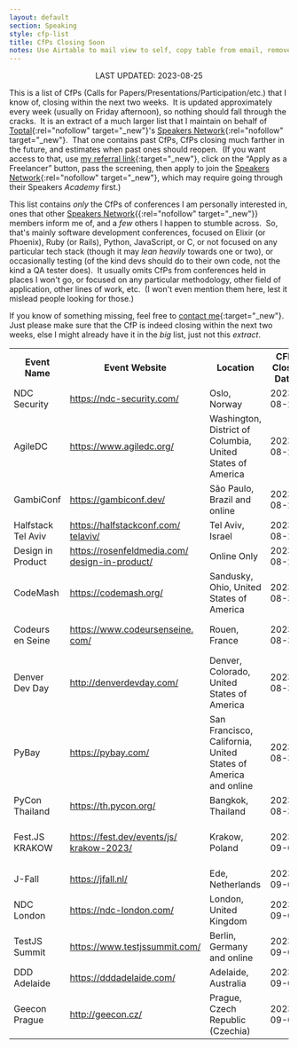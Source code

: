 ```yaml
---
layout: default
section: Speaking
style: cfp-list
title: CfPs Closing Soon
notes: Use Airtable to mail view to self, copy table from email, remove styling, and update date.
---
```


<center>LAST UPDATED: 2023-08-25</center>

This is a list of CfPs
(Calls for Papers/Presentations/Participation/etc.)
that I know of,
closing within the next two weeks.&nbsp;
It is updated approximately every week
(usually on Friday afternoon),
so nothing should fall through the cracks.&nbsp;
It is an extract of a much larger list
that I maintain on behalf of
[Toptal](https://www.toptal.com/#accept-only-candid-coders){:rel="nofollow" target="_new"}'s
[Speakers Network](https://www.toptal.com/community/speakers){:rel="nofollow" target="_new"}.&nbsp;
That one contains past CfPs,
CfPs closing much farther in the future,
and estimates when past ones should reopen.&nbsp;
(If you want access to that, use
[my referral link](https://www.toptal.com/#accept-only-candid-coders){:target="_new"},
click on the “Apply as a Freelancer” button,
pass the screening,
then apply to join the 
[Speakers Network](https://www.toptal.com/community/speakers){:rel="nofollow" target="_new"},
which may require going through their Speakers _Academy_ first.)

This list contains _only_
the CfPs of conferences I am personally interested in,
ones that other
[Speakers Network](https://www.toptal.com/community/speakers){{:rel="nofollow" target="_new"}} members inform me of,
and a _few_ others I happen to stumble across.&nbsp;
So, that's mainly software development conferences,
focused on Elixir (or Phoenix), Ruby (or Rails), Python, JavaScript, or C,
or not focused on any particular tech stack
(though it may _lean heavily_ towards one or two),
or occasionally testing
(of the kind devs should do to their own code,
not the kind a QA tester does).&nbsp;
It usually omits CfPs from conferences
held in places I won't go,
or focused on any particular
methodology, other field of application, other lines of work, etc.&nbsp;
(I won't even mention them here,
lest it mislead people looking for those.)

If you know of something missing, feel free to
[contact me](/contact){:target="_new"}.&nbsp;
Just please make sure that
the CfP is indeed closing within the next two weeks,
else I might already have it in the _big_ list, just not this _extract_.

<table>
<tbody>
<tr>
<th>Event Name</th>
<th>Event Website</th>
<th>Location</th>
<th>CFP Close Date</th>
<th>Estimated?</th>
<th>Event Date</th>
<th>CFP Link</th>
</tr>
<tr>
<td>
<div>NDC Security</div>
</td>
<td>
<div>
<a href="https://ndc-security.com/" target="_blank">https://ndc-security.com/</a>
</div>
</td>
<td>
<div>Oslo, Norway</div>
</td>
<td>
<div>2023-08-25</div>
</td>
<td>
</td>
<td>
<div>2024-01-10</div>
</td>
<td>
<div>
<a href="https://sessionize.com/ndc-security-2024/" target="_blank">https://sessionize.com/ndc-<wbr>security-2024/</a>
</div>
</td>
</tr>
<tr>
<td>
<div>AgileDC</div>
</td>
<td>
<div>
<a href="https://www.agiledc.org/" target="_blank">https://www.agiledc.org/</a>
</div>
</td>
<td>
<div>Washington, District of Columbia, United States of America</div>
</td>
<td>
<div>2023-08-27</div>
</td>
<td>
</td>
<td>
<div>2023-10-23</div>
</td>
<td>
<div>
<a href="https://www.agiledc.org/speaker" target="_blank">https://www.agiledc.org/<wbr>speaker</a>
</div>
</td>
</tr>
<tr>
<td>
<div>GambiConf</div>
</td>
<td>
<div>
<a href="https://gambiconf.dev/" target="_blank">https://gambiconf.dev/</a>
</div>
</td>
<td>
<div>São Paulo, Brazil and online</div>
</td>
<td>
<div>2023-08-27</div>
</td>
<td>
</td>
<td>
<div>2023-11-25</div>
</td>
<td>
<div>
<a href="https://gambiconf.dev/cfp" target="_blank">https://gambiconf.dev/cfp</a>
</div>
</td>
</tr>
<tr>
<td>
<div>Halfstack Tel Aviv</div>
</td>
<td>
<div>
<a href="https://halfstackconf.com/telaviv/" target="_blank">https://halfstackconf.com/<wbr>telaviv/</a>
</div>
</td>
<td>
<div>Tel Aviv, Israel</div>
</td>
<td>
<div>2023-08-28</div>
</td>
<td>
</td>
<td>
<div>2023-11-28</div>
</td>
<td>
<div>
<a href="https://halfstackconf.com/cfp/" target="_blank">https://halfstackconf.com/cfp/</a>
</div>
</td>
</tr>
<tr>
<td>
<div>Design in Product</div>
</td>
<td>
<div>
<a href="https://rosenfeldmedia.com/design-in-product/" target="_blank">https://rosenfeldmedia.com/<wbr>design-in-product/</a>
</div>
</td>
<td>
<div>Online Only</div>
</td>
<td>
<div>2023-08-29</div>
</td>
<td>
</td>
<td>
<div>2023-11-29</div>
</td>
<td>
<div>
<a href="https://rosenfeldmedia.wufoo.com/forms/s18k2zd11dpbnrk/" target="_blank">https://rosenfeldmedia.wufoo.<wbr>com/forms/s18k2zd11dpbnrk/</a>
</div>
</td>
</tr>
<tr>
<td>
<div>CodeMash</div>
</td>
<td>
<div>
<a href="https://codemash.org/" target="_blank">https://codemash.org/</a>
</div>
</td>
<td>
<div>Sandusky, Ohio, United States of America</div>
</td>
<td>
<div>2023-08-31</div>
</td>
<td>
</td>
<td>
<div>2024-01-11</div>
</td>
<td>
<div>
<a href="https://www.codemash.org/call-speakers/" target="_blank">https://www.codemash.org/call-<wbr>speakers/</a>
</div>
</td>
</tr>
<tr>
<td>
<div>Codeurs en Seine</div>
</td>
<td>
<div>
<a href="https://www.codeursenseine.com/" target="_blank">https://www.codeursenseine.<wbr>com/</a>
</div>
</td>
<td>
<div>Rouen, France</div>
</td>
<td>
<div>2023-08-31</div>
</td>
<td>
</td>
<td>
<div>2023-10-26</div>
</td>
<td>
<div>
<a href="https://conference-hall.io/public/event/77LWxBRFiJ13EdvlEE8X" target="_blank">https://conference-hall.io/<wbr>public/event/<wbr>77LWxBRFiJ13EdvlEE8X</a>
</div>
</td>
</tr>
<tr>
<td>
<div>Denver Dev Day</div>
</td>
<td>
<div>
<a href="http://denverdevday.com/" target="_blank">http://denverdevday.com/</a>
</div>
</td>
<td>
<div>Denver, Colorado, United States of America</div>
</td>
<td>
<div>2023-08-31</div>
</td>
<td>
</td>
<td>
<div>2023-10-27</div>
</td>
<td>
<div>
<a href="https://sessionize.com/denver-dev-day-october-2023" target="_blank">https://sessionize.com/denver-<wbr>dev-day-october-2023</a>
</div>
</td>
</tr>
<tr>
<td>
<div>PyBay</div>
</td>
<td>
<div>
<a href="https://pybay.com/" target="_blank">https://pybay.com/</a>
</div>
</td>
<td>
<div>San Francisco, California, United States of America and online</div>
</td>
<td>
<div>2023-08-31</div>
</td>
<td>
</td>
<td>
<div>2023-10-08</div>
</td>
<td>
<div>
<a href="https://sessionize.com/pybay2023-food-truck-edition/" target="_blank">https://sessionize.com/<wbr>pybay2023-food-truck-edition/</a>
</div>
</td>
</tr>
<tr>
<td>
<div>PyCon Thailand</div>
</td>
<td>
<div>
<a href="https://th.pycon.org/" target="_blank">https://th.pycon.org/</a>
</div>
</td>
<td>
<div>Bangkok, Thailand</div>
</td>
<td>
<div>2023-08-31</div>
</td>
<td>
</td>
<td>
<div>2023-12-15</div>
</td>
<td>
<div>
<a href="https://www.papercall.io/pyconth2023" target="_blank">https://www.papercall.io/<wbr>pyconth2023</a>
</div>
</td>
</tr>
<tr>
<td>
<div>Fest.JS KRAKOW</div>
</td>
<td>
<div>
<a href="https://fest.dev/events/js/krakow-2023/" target="_blank">https://fest.dev/events/js/<wbr>krakow-2023/</a>
</div>
</td>
<td>
<div>Krakow, Poland</div>
</td>
<td>
<div>2023-09-01</div>
</td>
<td>
</td>
<td>
<div>2023-11-18</div>
</td>
<td>
<div>
<a href="https://docs.google.com/forms/d/1OPrfCEnCh_PHYZnFmeh5ufXQvxzOr4IMs_O8ale4ovs" target="_blank">https://docs.google.com/forms/<wbr>d/1OPrfCEnCh_<wbr>PHYZnFmeh5ufXQvxzOr4IMs_<wbr>O8ale4ovs</a>
</div>
</td>
</tr>
<tr>
<td>
<div>J-Fall</div>
</td>
<td>
<div>
<a href="https://jfall.nl/" target="_blank">https://jfall.nl/</a>
</div>
</td>
<td>
<div>Ede, Netherlands</div>
</td>
<td>
<div>2023-09-01</div>
</td>
<td>
</td>
<td>
<div>2023-11-09</div>
</td>
<td>
<div>
<a href="https://sessionize.com/jfall23/" target="_blank">https://sessionize.com/<wbr>jfall23/</a>
</div>
</td>
</tr>
<tr>
<td>
<div>NDC London</div>
</td>
<td>
<div>
<a href="https://ndc-london.com/" target="_blank">https://ndc-london.com/</a>
</div>
</td>
<td>
<div>London, United Kingdom</div>
</td>
<td>
<div>2023-09-01</div>
</td>
<td>
</td>
<td>
<div>2024-01-31</div>
</td>
<td>
<div>
<a href="https://ndclondon.com/call-for-papers" target="_blank">https://ndclondon.com/call-<wbr>for-papers</a>
</div>
</td>
</tr>
<tr>
<td>
<div>TestJS Summit</div>
</td>
<td>
<div>
<a href="https://www.testjssummit.com/" target="_blank">https://www.testjssummit.com/</a>
</div>
</td>
<td>
<div>Berlin, Germany and online</div>
</td>
<td>
<div>2023-09-01</div>
</td>
<td>
</td>
<td>
<div>2023-12-07</div>
</td>
<td>
<div>
<a href="https://forms.gle/3qEJvAwTyAyF262q8" target="_blank">https://forms.gle/<wbr>3qEJvAwTyAyF262q8</a>
</div>
</td>
</tr>
<tr>
<td>
<div>DDD Adelaide</div>
</td>
<td>
<div>
<a href="https://dddadelaide.com/" target="_blank">https://dddadelaide.com/</a>
</div>
</td>
<td>
<div>Adelaide, Australia</div>
</td>
<td>
<div>2023-09-06</div>
</td>
<td>
</td>
<td>
<div>2023-11-18</div>
</td>
<td>
<div>
<a href="https://dddadelaide.com/cfp" target="_blank">https://dddadelaide.com/cfp</a>
</div>
</td>
</tr>
<tr>
<td>
<div>Geecon Prague</div>
</td>
<td>
<div>
<a href="http://geecon.cz/" target="_blank">http://geecon.cz/</a>
</div>
</td>
<td>
<div>Prague, Czech Republic (Czechia)</div>
</td>
<td>
<div>2023-09-08</div>
</td>
<td>
</td>
<td>
<div>2023-10-19</div>
</td>
<td>
<div>
<a href="https://2023.geecon.cz/cfp/" target="_blank">https://2023.geecon.cz/cfp/</a>
</div>
</td>
</tr>
</tbody>
</table>

